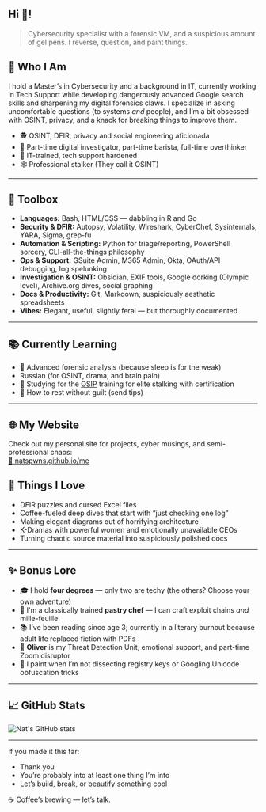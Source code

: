 ## Hi 👋! 

> Cybersecurity specialist with a forensic VM, and a suspicious amount of gel pens. I reverse, question, and paint things.

## 🧠 Who I Am

I hold a Master’s in Cybersecurity and a background in IT, currently working in Tech Support while developing dangerously advanced Google search skills and sharpening my digital forensics claws. I specialize in asking uncomfortable questions (to systems *and* people), and I’m a bit obsessed with OSINT, privacy, and a knack for breaking things to improve them.

- 🕵️ OSINT, DFIR, privacy and social engineering aficionada
- 🎨 Part-time digital investigator, part-time barista, full-time overthinker
- 🧰 IT-trained, tech support hardened
- 🕸️ Professional stalker (They call it OSINT)
---
## 🧰 Toolbox

- **Languages:** Bash, HTML/CSS — dabbling in R and Go  
- **Security & DFIR:** Autopsy, Volatility, Wireshark, CyberChef, Sysinternals, YARA, Sigma, grep-fu  
- **Automation & Scripting:** Python for triage/reporting, PowerShell sorcery, CLI-all-the-things philosophy  
- **Ops & Support:** GSuite Admin, M365 Admin, Okta, OAuth/API debugging, log spelunking  
- **Investigation & OSINT:** Obsidian, EXIF tools, Google dorking (Olympic level), Archive.org dives, social graphing  
- **Docs & Productivity:** Git, Markdown, suspiciously aesthetic spreadsheets  
- **Vibes:** Elegant, useful, slightly feral — but thoroughly documented

---
## 📚 Currently Learning

- 🧪 Advanced forensic analysis (because sleep is for the weak)
- Russian (for OSINT, drama, and brain pain)
- 📜 Studying for the [OSIP](https://inteltechniques.com/training-osip.html) training for elite stalking with certification
- 🧘 How to rest without guilt (send tips)
---
## 🌐 My Website

Check out my personal site for projects, cyber musings, and semi-professional chaos:  
[🔗 natspwns.github.io/me](https://natspwns.github.io/me)

## 🖤 Things I Love

- DFIR puzzles and cursed Excel files
- Coffee-fueled deep dives that start with “just checking one log” 
- Making elegant diagrams out of horrifying architecture  
- K-Dramas with powerful women and emotionally unavailable CEOs
- Turning chaotic source material into suspiciously polished docs
---
## ✨ Bonus Lore

- 🎓 I hold **four degrees** — only two are techy (the others? Choose your own adventure)
- 🍰 I'm a classically trained **pastry chef** — I can craft exploit chains *and* mille-feuille
- 📚 I’ve been reading since age 3; currently in a literary burnout because adult life replaced fiction with PDFs
- 🐶 **Oliver** is my Threat Detection Unit, emotional support, and part-time Zoom disruptor
- 🎨 I paint when I’m not dissecting registry keys or Googling Unicode obfuscation tricks

---

## 📈 GitHub Stats

![Nat's GitHub stats](https://github-readme-stats.vercel.app/api?username=natspwns&show_icons=true&theme=tokyonight&hide=prs)

---
If you made it this far:

- Thank you
- You’re probably into at least one thing I’m into
- Let’s build, break, or beautify something cool

☕ Coffee’s brewing — let’s talk.
